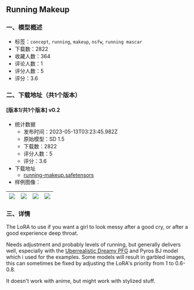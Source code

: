 ## Running Makeup
### 一、模型概述

- 标签：`concept`, `running`, `makeup`, `nsfw`, `running mascar`
- 下载数：2822
- 收藏人数：364
- 评论人数：1
- 评分人数：5
- 评分：3.6

### 二、下载地址（共1个版本）

#### [版本1/共1个版本] v0.2

- 统计数据
  - 发布时间：2023-05-13T03:23:45.982Z
  - 原始模型：SD 1.5
  - 下载数：2822
  - 评分人数：5
  - 评分：3.6
- 下载地址
  - [running-makeup.safetensors](https://civitai.com/api/download/models/69284)
- 样例图像：

| <img src="https://image.civitai.com/xG1nkqKTMzGDvpLrqFT7WA/dcbe4c5c-b2d0-4b8c-8449-a0031e2747a8/width=450/772905.jpeg" /> | <img src="https://image.civitai.com/xG1nkqKTMzGDvpLrqFT7WA/da9e70f9-9aee-4f50-9285-0dcbeb35ada4/width=450/772906.jpeg" /> | <img src="https://image.civitai.com/xG1nkqKTMzGDvpLrqFT7WA/128a855e-7fa9-4d20-8011-fb799bd2e59b/width=450/772907.jpeg" /> | <img src="https://image.civitai.com/xG1nkqKTMzGDvpLrqFT7WA/1d8c2066-80a6-43a7-8b27-ecfadf5902b6/width=450/772908.jpeg" /> |
| ---- | ---- | ---- | ---- |


### 三、详情
<p>The LoRA to use if you want a girl to look messy after a good cry, or after a good experience deep throat.</p><p></p><p>Needs adjustment and probably levels of running, but generally delivers well, especially with the <a target="_blank" rel="ugc" href="https://civitai.com/models/3751/uberrealistic-dreamy-pfg-porn">Uberrealistic Dreamy PFG</a> and Pyros BJ model which i used for the examples. Some models will result in garbled images, this can sometimes be fixed by adjusting the LoRA's priority from 1 to 0.6-0.8.</p><p>It doesn't work with anime, but might work with stylized stuff.</p>
